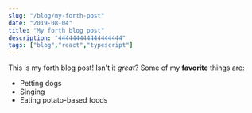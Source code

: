 ```yaml
---
slug: "/blog/my-forth-post"
date: "2019-08-04"
title: "My forth blog post"
description: "444444444444444444" 
tags: ["blog","react","typescript"]
---
```

This is my forth blog post! Isn't it *great*?
Some of my **favorite** things are:
* Petting dogs
* Singing
* Eating potato-based foods